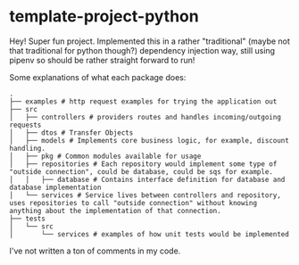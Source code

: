 # template-project-python
Hey! Super fun project.
Implemented this in a rather "traditional" (maybe not that traditional for python though?) dependency injection way, 
still using pipenv so should be rather straight forward to run!

Some explanations of what each package does:

```
.
├── examples # http request examples for trying the application out
├── src
│   ├── controllers # providers routes and handles incoming/outgoing requests
│   ├── dtos # Transfer Objects
│   ├── models # Implements core business logic, for example, discount handling.
│   ├── pkg # Common modules available for usage
│   ├── repositories # Each repository would implement some type of "outside connection", could be database, could be sqs for example.
│   │   ├── database # Contains interface definition for database and database implementation
│   └── services # Service lives between controllers and repository, uses repositories to call "outside connection" without knowing anything about the implementation of that connection.
├── tests
│   └── src
│       └── services # examples of how unit tests would be implemented
```

I've not written a ton of comments in my code.
